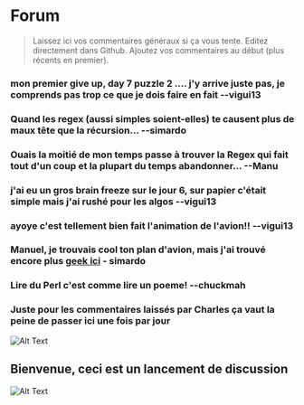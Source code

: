 # Forum
> Laissez ici vos commentaires généraux si ça vous tente. Editez directement dans Github. Ajoutez vos commentaires au début (plus récents en premier).

### mon premier give up, day 7 puzzle 2 .... j'y arrive juste pas, je comprends pas trop ce que je dois faire en fait --vigui13 

### Quand les regex (aussi simples soient-elles) te causent plus de maux tête que la récursion... --simardo

### Ouais la moitié de mon temps passe à trouver la Regex qui fait tout d'un coup et la plupart du temps abandonner... --Manu

### j'ai eu un gros brain freeze sur le jour 6, sur papier c'était simple mais j'ai rushé pour les algos --vigui13

### ayoye c'est tellement bien fait l'animation de l'avion!! --vigui13

### Manuel, je trouvais cool ton plan d'avion, mais j'ai trouvé encore plus [geek ici](https://www.youtube.com/watch?v=8mTtyTMRHsM&feature=youtu.be&ab_channel=Phil%21Gold) - simardo

### Lire du Perl c'est comme lire un poeme! --chuckmah

### Juste pour les commentaires laissés par Charles ça vaut la peine de passer ici une fois par jour
![Alt Text](https://media4.giphy.com/media/CaiVJuZGvR8HK/giphy.gif)

## Bienvenue, ceci est un lancement de discussion

![Alt Text](https://media2.giphy.com/media/QsY8yp5q4atcQ/giphy.gif)
